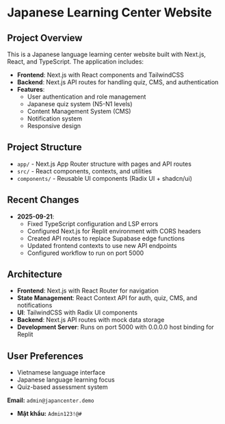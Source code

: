 # Japanese Learning Center Website

## Project Overview
This is a Japanese language learning center website built with Next.js, React, and TypeScript. The application includes:

- **Frontend**: Next.js with React components and TailwindCSS
- **Backend**: Next.js API routes for handling quiz, CMS, and authentication
- **Features**: 
  - User authentication and role management
  - Japanese quiz system (N5-N1 levels)
  - Content Management System (CMS)
  - Notification system
  - Responsive design

## Project Structure
- `app/` - Next.js App Router structure with pages and API routes
- `src/` - React components, contexts, and utilities
- `components/` - Reusable UI components (Radix UI + shadcn/ui)

## Recent Changes
- **2025-09-21**: 
  - Fixed TypeScript configuration and LSP errors
  - Configured Next.js for Replit environment with CORS headers
  - Created API routes to replace Supabase edge functions
  - Updated frontend contexts to use new API endpoints
  - Configured workflow to run on port 5000

## Architecture
- **Frontend**: Next.js with React Router for navigation
- **State Management**: React Context API for auth, quiz, CMS, and notifications
- **UI**: TailwindCSS with Radix UI components
- **Backend**: Next.js API routes with mock data storage
- **Development Server**: Runs on port 5000 with 0.0.0.0 host binding for Replit

## User Preferences
- Vietnamese language interface
- Japanese language learning focus
- Quiz-based assessment system

**Email:** `admin@japancenter.demo`
- **Mật khẩu:** `Admin123!@#`
